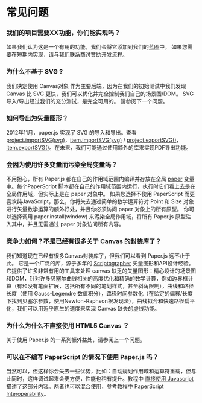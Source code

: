 # 常见问题

### 我们的项目需要XX功能，你们能实现吗？

如果我们认为这是一个有用的功能，我们会将它添加到我们的[蓝图](http://paperjs.org/about/roadmap/)中。 如果您需要在短期内实现，请与我们联系商讨赞助开发流程。

### 为什么不基于 SVG ?

我们决定使用 Canvas对象 作为主要后端，因为在我们的初始测试中我们发现 Canvas 比 SVG 更快，我们可以优化并完全控制我们自己的场景图/DOM。 SVG导入/导出经过我们的充分测试，是完全可用的。 请参阅下一个问题。

### 如何导出为矢量图形？

2012年11月，paper.js 实现了 SVG 的导入和导出。查看 [project.importSVG\(svg\)](http://paperjs.org/reference/project#importsvg-svg)，[item.importSVG\(svg\)](http://paperjs.org/reference/item#importsvg-svg) / [project.exportSVG\(\)](http://paperjs.org/reference/project#exportsvg)，[item.exportSVG\(\)](http://paperjs.org/reference/item#exportsvg)。在未来，我们可能通过使用额外的库来实现PDF导出功能。

### 会因为使用许多变量而污染全局变量吗？

不用担心，所有 Paper.js 都在自己的作用域范围内编译并存放在全局 [paper](http://paperjs.org/reference/global#paper) 变量中。每个PaperScript 脚本都在自己的作用域范围内运行，执行时它们看上去是在全局作用域，但实际上是在 paper 对象中。 如果您选择不使用 PaperScript 而更喜欢纯JavaScript，那么，你将失去通过简单的数学运算符对 Point 和 Size 对象进行矢量数学运算的额外好处，并且你必须访问 paper 对象上的所有原型。 你可以选择调用 paper.install\(window\) 来污染全局作用域，将所有 Paper.js 原型注入其中，并且无需通过 paper 对象访问所有内容。

### 竞争力如何？不是已经有很多关于 Canvas 的封装库了？

我们知道现在已经有很多Canvas封装库了，但我们可以看到 Paper.js 远不止于此。 它是一个广泛的库，源于多年的 [Scriptographer](http://scriptographer.org/)  矢量图形和API设计经验。 它提供了许多非常有用的工具来处理 canvas 缺乏的矢量图形：精心设计的场景图和DOM，针对许多贝塞尔曲线相关的高度优化和精确的数学计算，例如边界框计算（有和没有笔画扩展，包括所有不同的笔划样式，甚至斜角限制），曲线和路径长度（使用 Gauss-Legendre 数值积分），路径时间参数化（在给定的偏移/长度下找到贝塞尔参数，使用Newton-Raphson根发现法），曲线拟合和快速路径扁平化，我们可以用近乎原生的速度来实现 Canvas 缺失的虚线功能。

### 为什么为什么不直接使用 HTML5 Canvas ？

关于使用 Paper.js 的一系列额外益处，请参阅上一个问题。

### 可以在不编写 PaperScript 的情况下使用 Paper.js 吗？

当然可以，但这样你会失去一些优势，比如：自动规划作用域和运算符重载，但与此同时，这样调试起来会更方便，性能也稍有提升。教程中 [直接使用 Javascript](http://paperjs.org/tutorials/getting-started/using-javascript-directly/) 描述了这部分内容。两者也可以混合使用，参考教程中 [PaperScript ](http://paperjs.org/tutorials/getting-started/paperscript-interoperability/)[Interoperability](http://paperjs.org/tutorials/getting-started/paperscript-interoperability/)。

